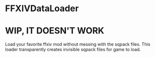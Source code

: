 # FFXIVDataLoader

# WIP, IT DOESN'T WORK

Load your favorite ffxiv mod without messing with the sqpack files. This loader transparently creates invisible sqpack files for game to load.
